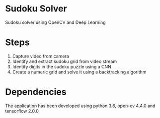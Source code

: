 # Sudoku Solver

Sudoku solver using OpenCV and Deep Learning


# Steps
1. Capture video from camera
2. Identify and extract sudoku grid from video stream
3. Identify digits in the sudoku puzzle using a CNN
4. Create a numeric grid and solve it using a backtracking algorithm

# Dependencies
The application has been developed using python 3.6, open-cv 4.4.0 and tensorflow 2.0.0





